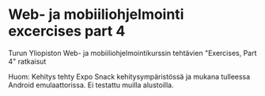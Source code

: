 # Web- ja mobiiliohjelmointi excercises part 4

Turun Yliopiston Web- ja mobiiliohjelmointikurssin tehtävien "Exercises, Part 4" ratkaisut

Huom: Kehitys tehty Expo Snack kehitysympäristössä ja mukana tulleessa Android emulaattorissa.
Ei testattu muilla alustoilla.
